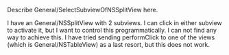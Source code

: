 Describe General/SelectSubviewOfNSSplitView here.

I have an General/NSSplitView with 2 subviews.
I can click in either subview to activate it, but I want to control this programmatically.
I can not find any way to achieve this.
I have tried sending performClick to one of the views (which is General/NSTableView) as a last resort, but this does not work.